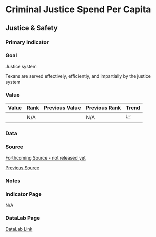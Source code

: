 # Criminal Justice Spend Per Capita

## Justice & Safety

### Primary Indicator

### **Goal**

Justice system

Texans are served effectively, efficiently, and impartially by the justice system

### Value

|  Value      | Rank        | Previous Value | Previous Rank | Trend | 
| ----------- | ----------- | ----------- | ----------- | -----------|
|             | N/A         |             | N/A         | 📈       | 

### Data

### Source

[Forthcoming Source - not released yet](https://bjs.ojp.gov/library/publications/forthcoming)

[Previous Source](https://bjs.ojp.gov/library/publications/justice-expenditure-and-employment-extracts-2015-final)

### Notes


### Indicator Page

N/A


### DataLab Page

[DataLab Link](https://datalab.texas2036.org/MCKEXAG2017/texas-expenditure-by-agency?accesskey=txbibke)
